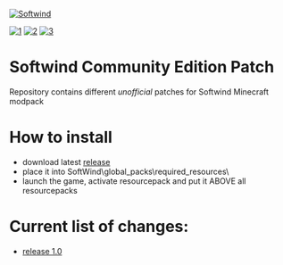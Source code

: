 [![Softwind](https://github.com/user-attachments/assets/aeccaee7-6d1c-4cb4-96e9-524234dc6d9f)](https://discord.gg/SwP7WYnwjw)

[![1](https://img.shields.io/youtube/channel/subscribers/UCSEtX6XWlMkBSU3vuViKW7A?style=flat-square&label=Author's%20YouTube%3A%20Gedz)](https://www.youtube.com/@gedz)
[![2](https://img.shields.io/badge/Support-Modpack--Author-green?style=flat-square&link=https%3A%2F%2Fdonatello.to%2FGedz)](https://donatello.to/Gedz)
[![3](https://img.shields.io/badge/Modpack's-Discord-blue?style=flat-square&link=https%3A%2F%2Fdonatello.to%2FGedz)](https://discord.gg/SwP7WYnwjw)

# Softwind Community Edition Patch

Repository contains different *unofficial* patches for Softwind Minecraft modpack

# How to install
- download latest [release](https://github.com/dr3ams/Softwind-CE/releases)
- place it into SoftWind\global_packs\required_resources\
- launch the game, activate resourcepack and put it ABOVE all resourcepacks

# Current list of changes:
- [release 1.0](https://github.com/dr3ams/Softwind-CE/commit/9abe25d8de752626667143eda96160ac8cd095ca)
